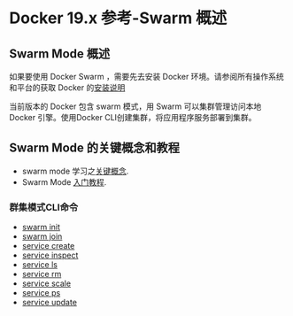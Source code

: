 # Docker 19.x 参考-Swarm 概述

## Swarm Mode 概述

如果要使用 Docker Swarm ，需要先去安装 Docker 环境。请参阅所有操作系统和平台的获取 Docker 的[安装说明](https://docs.docker.com/get-docker/)

当前版本的 Docker 包含 swarm 模式，用 Swarm 可以集群管理访问本地 Docker 引擎。使用Docker CLI创建集群，将应用程序服务部署到集群。

## Swarm Mode 的关键概念和教程

* swarm mode 学习之[关键概念](https://docs.docker.com/engine/swarm/key-concepts/).
* Swarm Mode [入门教程](https://docs.docker.com/engine/swarm/swarm-tutorial/).

### 群集模式CLI命令

- [swarm init](https://docs.docker.com/engine/reference/commandline/swarm_init/)
- [swarm join](https://docs.docker.com/engine/reference/commandline/swarm_join/)
- [service create](https://docs.docker.com/engine/reference/commandline/service_create/)
- [service inspect](https://docs.docker.com/engine/reference/commandline/service_inspect/)
- [service ls](https://docs.docker.com/engine/reference/commandline/service_ls/)
- [service rm](https://docs.docker.com/engine/reference/commandline/service_rm/)
- [service scale](https://docs.docker.com/engine/reference/commandline/service_scale/)
- [service ps](https://docs.docker.com/engine/reference/commandline/service_ps/)
- [service update](https://docs.docker.com/engine/reference/commandline/service_update/)

